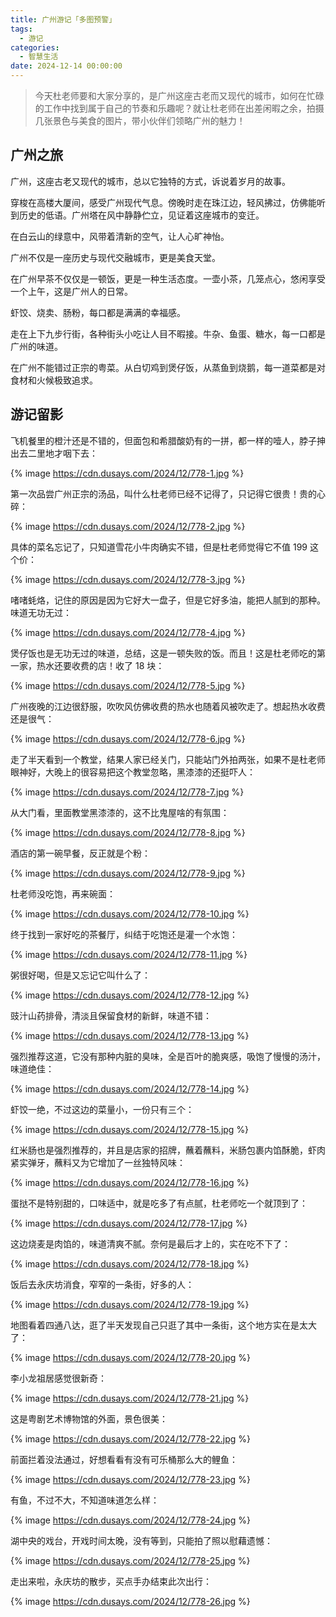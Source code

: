 ```yaml
---
title: 广州游记「多图预警」
tags:
  - 游记
categories:
  - 智慧生活
date: 2024-12-14 00:00:00
---
```


> 今天杜老师要和大家分享的，是广州这座古老而又现代的城市，如何在忙碌的工作中找到属于自己的节奏和乐趣呢？就让杜老师在出差闲暇之余，拍摄几张景色与美食的图片，带小伙伴们领略广州的魅力！

<!-- more -->

## 广州之旅

广州，这座古老又现代的城市，总以它独特的方式，诉说着岁月的故事。

穿梭在高楼大厦间，感受广州现代气息。傍晚时走在珠江边，轻风拂过，仿佛能听到历史的低语。广州塔在风中静静伫立，见证着这座城市的变迁。

在白云山的绿意中，风带着清新的空气，让人心旷神怡。

广州不仅是一座历史与现代交融城市，更是美食天堂。

在广州早茶不仅仅是一顿饭，更是一种生活态度。一壶小茶，几笼点心，悠闲享受一个上午，这是广州人的日常。

虾饺、烧卖、肠粉，每口都是满满的幸福感。

走在上下九步行街，各种街头小吃让人目不暇接。牛杂、鱼蛋、糖水，每一口都是广州的味道。

在广州不能错过正宗的粤菜。从白切鸡到煲仔饭，从蒸鱼到烧鹅，每一道菜都是对食材和火候极致追求。

## 游记留影

飞机餐里的橙汁还是不错的，但面包和希腊酸奶有的一拼，都一样的噎人，脖子抻出去二里地才咽下去：

{% image https://cdn.dusays.com/2024/12/778-1.jpg %}

第一次品尝广州正宗的汤品，叫什么杜老师已经不记得了，只记得它很贵！贵的心碎：

{% image https://cdn.dusays.com/2024/12/778-2.jpg %}

具体的菜名忘记了，只知道雪花小牛肉确实不错，但是杜老师觉得它不值 199 这个价：

{% image https://cdn.dusays.com/2024/12/778-3.jpg %}

啫啫蚝烙，记住的原因是因为它好大一盘子，但是它好多油，能把人腻到的那种。味道无功无过：

{% image https://cdn.dusays.com/2024/12/778-4.jpg %}

煲仔饭也是无功无过的味道，总结，这是一顿失败的饭。而且！这是杜老师吃的第一家，热水还要收费的店！收了 18 块：

{% image https://cdn.dusays.com/2024/12/778-5.jpg %}

广州夜晚的江边很舒服，吹吹风仿佛收费的热水也随着风被吹走了。想起热水收费还是很气：

{% image https://cdn.dusays.com/2024/12/778-6.jpg %}

走了半天看到一个教堂，结果人家已经关门，只能站门外拍两张，如果不是杜老师眼神好，大晚上的很容易把这个教堂忽略，黑漆漆的还挺吓人：

{% image https://cdn.dusays.com/2024/12/778-7.jpg %}

从大门看，里面教堂黑漆漆的，这不比鬼屋啥的有氛围：

{% image https://cdn.dusays.com/2024/12/778-8.jpg %}

酒店的第一碗早餐，反正就是个粉：

{% image https://cdn.dusays.com/2024/12/778-9.jpg %}

杜老师没吃饱，再来碗面：

{% image https://cdn.dusays.com/2024/12/778-10.jpg %}

终于找到一家好吃的茶餐厅，纠结于吃饱还是灌一个水饱：

{% image https://cdn.dusays.com/2024/12/778-11.jpg %}

粥很好喝，但是又忘记它叫什么了：

{% image https://cdn.dusays.com/2024/12/778-12.jpg %}

豉汁山药排骨，清淡且保留食材的新鲜，味道不错：

{% image https://cdn.dusays.com/2024/12/778-13.jpg %}

强烈推荐这道，它没有那种内脏的臭味，全是百叶的脆爽感，吸饱了慢慢的汤汁，味道绝佳：

{% image https://cdn.dusays.com/2024/12/778-14.jpg %}

虾饺一绝，不过这边的菜量小，一份只有三个：

{% image https://cdn.dusays.com/2024/12/778-15.jpg %}

红米肠也是强烈推荐的，并且是店家的招牌，蘸着蘸料，米肠包裹内馅酥脆，虾肉紧实弹牙，蘸料又为它增加了一丝独特风味：

{% image https://cdn.dusays.com/2024/12/778-16.jpg %}

蛋挞不是特别甜的，口味适中，就是吃多了有点腻，杜老师吃一个就顶到了：

{% image https://cdn.dusays.com/2024/12/778-17.jpg %}

这边烧麦是肉馅的，味道清爽不腻。奈何是最后才上的，实在吃不下了：

{% image https://cdn.dusays.com/2024/12/778-18.jpg %}

饭后去永庆坊消食，窄窄的一条街，好多的人：

{% image https://cdn.dusays.com/2024/12/778-19.jpg %}

地图看着四通八达，逛了半天发现自己只逛了其中一条街，这个地方实在是太大了：

{% image https://cdn.dusays.com/2024/12/778-20.jpg %}

李小龙祖居感觉很新奇：

{% image https://cdn.dusays.com/2024/12/778-21.jpg %}

这是粤剧艺术博物馆的外面，景色很美：

{% image https://cdn.dusays.com/2024/12/778-22.jpg %}

前面拦着没法通过，好想看看有没有可乐桶那么大的鲤鱼：

{% image https://cdn.dusays.com/2024/12/778-23.jpg %}

有鱼，不过不大，不知道味道怎么样：

{% image https://cdn.dusays.com/2024/12/778-24.jpg %}

湖中央的戏台，开戏时间太晚，没有等到，只能拍了照以慰藉遗憾：

{% image https://cdn.dusays.com/2024/12/778-25.jpg %}

走出来啦，永庆坊的散步，买点手办结束此次出行：

{% image https://cdn.dusays.com/2024/12/778-26.jpg %}